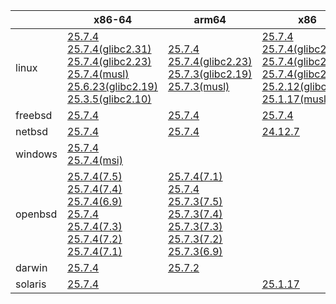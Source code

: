 ||x86-64|arm64|x86|ppc64le|armv7|armel|
| --- | --- | --- | --- | --- | --- | --- |
|linux|[25.7.4](https://github.com/roswell/sbcl_head/releases/download/25.7.4/sbcl-25.7.4-x86-64-linux-binary.tar.bz2)<br />[25.7.4(glibc2.31)](https://github.com/roswell/sbcl_head/releases/download/25.7.4/sbcl-25.7.4-x86-64-linux-glibc2.31-binary.tar.bz2)<br />[25.7.4(glibc2.23)](https://github.com/roswell/sbcl_head/releases/download/25.7.4/sbcl-25.7.4-x86-64-linux-glibc2.23-binary.tar.bz2)<br />[25.7.4(musl)](https://github.com/roswell/sbcl_head/releases/download/25.7.4/sbcl-25.7.4-x86-64-linux-musl-binary.tar.bz2)<br />[25.6.23(glibc2.19)](https://github.com/roswell/sbcl_head/releases/download/25.6.23/sbcl-25.6.23-x86-64-linux-glibc2.19-binary.tar.bz2)<br />[25.3.5(glibc2.10)](https://github.com/roswell/sbcl_head/releases/download/25.3.5/sbcl-25.3.5-x86-64-linux-glibc2.10-binary.tar.bz2)<br />|[25.7.4](https://github.com/roswell/sbcl_head/releases/download/25.7.4/sbcl-25.7.4-arm64-linux-binary.tar.bz2)<br />[25.7.4(glibc2.23)](https://github.com/roswell/sbcl_head/releases/download/25.7.4/sbcl-25.7.4-arm64-linux-glibc2.23-binary.tar.bz2)<br />[25.7.3(glibc2.19)](https://github.com/roswell/sbcl_head/releases/download/25.7.3/sbcl-25.7.3-arm64-linux-glibc2.19-binary.tar.bz2)<br />[25.7.3(musl)](https://github.com/roswell/sbcl_head/releases/download/25.7.3/sbcl-25.7.3-arm64-linux-musl-binary.tar.bz2)<br />|[25.7.4](https://github.com/roswell/sbcl_head/releases/download/25.7.4/sbcl-25.7.4-x86-linux-binary.tar.bz2)<br />[25.7.4(glibc2.31)](https://github.com/roswell/sbcl_head/releases/download/25.7.4/sbcl-25.7.4-x86-linux-glibc2.31-binary.tar.bz2)<br />[25.7.4(glibc2.23)](https://github.com/roswell/sbcl_head/releases/download/25.7.4/sbcl-25.7.4-x86-linux-glibc2.23-binary.tar.bz2)<br />[25.7.4(glibc2.19)](https://github.com/roswell/sbcl_head/releases/download/25.7.4/sbcl-25.7.4-x86-linux-glibc2.19-binary.tar.bz2)<br />[25.2.12(glibc2.10)](https://github.com/roswell/sbcl_head/releases/download/25.2.12/sbcl-25.2.12-x86-linux-glibc2.10-binary.tar.bz2)<br />[25.1.17(musl)](https://github.com/roswell/sbcl_head/releases/download/25.1.17/sbcl-25.1.17-x86-linux-musl-binary.tar.bz2)<br />|[25.7.4(glibc2.23)](https://github.com/roswell/sbcl_head/releases/download/25.7.4/sbcl-25.7.4-ppc64le-linux-glibc2.23-binary.tar.bz2)<br />[25.7.3](https://github.com/roswell/sbcl_head/releases/download/25.7.3/sbcl-25.7.3-ppc64le-linux-binary.tar.bz2)<br />[25.7.3(glibc2.19)](https://github.com/roswell/sbcl_head/releases/download/25.7.3/sbcl-25.7.3-ppc64le-linux-glibc2.19-binary.tar.bz2)<br />|[25.7.3](https://github.com/roswell/sbcl_head/releases/download/25.7.3/sbcl-25.7.3-armv7-linux-binary.tar.bz2)<br />|[25.1.17](https://github.com/roswell/sbcl_head/releases/download/25.1.17/sbcl-25.1.17-armel-linux-binary.tar.bz2)<br />|
|freebsd|[25.7.4](https://github.com/roswell/sbcl_head/releases/download/25.7.4/sbcl-25.7.4-x86-64-freebsd-binary.tar.bz2)<br />|[25.7.4](https://github.com/roswell/sbcl_head/releases/download/25.7.4/sbcl-25.7.4-arm64-freebsd-binary.tar.bz2)<br />|[25.7.4](https://github.com/roswell/sbcl_head/releases/download/25.7.4/sbcl-25.7.4-x86-freebsd-binary.tar.bz2)<br />||||
|netbsd|[25.7.4](https://github.com/roswell/sbcl_head/releases/download/25.7.4/sbcl-25.7.4-x86-64-netbsd-binary.tar.bz2)<br />|[25.7.4](https://github.com/roswell/sbcl_head/releases/download/25.7.4/sbcl-25.7.4-arm64-netbsd-binary.tar.bz2)<br />|[24.12.7](https://github.com/roswell/sbcl_head/releases/download/24.12.7/sbcl-24.12.7-x86-netbsd-binary.tar.bz2)<br />||||
|windows|[25.7.4](https://github.com/roswell/sbcl_head/releases/download/25.7.4/sbcl-25.7.4-x86-64-windows-binary.tar.bz2)<br />[25.7.4(msi)](https://github.com/roswell/sbcl_head/releases/download/25.7.4/sbcl-25.7.4-x86-64-windows-binary.msi)<br />||||||
|openbsd|[25.7.4(7.5)](https://github.com/roswell/sbcl_head/releases/download/25.7.4/sbcl-25.7.4-x86-64-openbsd-7.5-binary.tar.bz2)<br />[25.7.4(7.4)](https://github.com/roswell/sbcl_head/releases/download/25.7.4/sbcl-25.7.4-x86-64-openbsd-7.4-binary.tar.bz2)<br />[25.7.4(6.9)](https://github.com/roswell/sbcl_head/releases/download/25.7.4/sbcl-25.7.4-x86-64-openbsd-6.9-binary.tar.bz2)<br />[25.7.4](https://github.com/roswell/sbcl_head/releases/download/25.7.4/sbcl-25.7.4-x86-64-openbsd-binary.tar.bz2)<br />[25.7.4(7.3)](https://github.com/roswell/sbcl_head/releases/download/25.7.4/sbcl-25.7.4-x86-64-openbsd-7.3-binary.tar.bz2)<br />[25.7.4(7.2)](https://github.com/roswell/sbcl_head/releases/download/25.7.4/sbcl-25.7.4-x86-64-openbsd-7.2-binary.tar.bz2)<br />[25.7.4(7.1)](https://github.com/roswell/sbcl_head/releases/download/25.7.4/sbcl-25.7.4-x86-64-openbsd-7.1-binary.tar.bz2)<br />|[25.7.4(7.1)](https://github.com/roswell/sbcl_head/releases/download/25.7.4/sbcl-25.7.4-arm64-openbsd-7.1-binary.tar.bz2)<br />[25.7.4](https://github.com/roswell/sbcl_head/releases/download/25.7.4/sbcl-25.7.4-arm64-openbsd-binary.tar.bz2)<br />[25.7.3(7.5)](https://github.com/roswell/sbcl_head/releases/download/25.7.3/sbcl-25.7.3-arm64-openbsd-7.5-binary.tar.bz2)<br />[25.7.3(7.4)](https://github.com/roswell/sbcl_head/releases/download/25.7.3/sbcl-25.7.3-arm64-openbsd-7.4-binary.tar.bz2)<br />[25.7.3(7.3)](https://github.com/roswell/sbcl_head/releases/download/25.7.3/sbcl-25.7.3-arm64-openbsd-7.3-binary.tar.bz2)<br />[25.7.3(7.2)](https://github.com/roswell/sbcl_head/releases/download/25.7.3/sbcl-25.7.3-arm64-openbsd-7.2-binary.tar.bz2)<br />[25.7.3(6.9)](https://github.com/roswell/sbcl_head/releases/download/25.7.3/sbcl-25.7.3-arm64-openbsd-6.9-binary.tar.bz2)<br />|||||
|darwin|[25.7.4](https://github.com/roswell/sbcl_head/releases/download/25.7.4/sbcl-25.7.4-x86-64-darwin-binary.tar.bz2)<br />|[25.7.2](https://github.com/roswell/sbcl_head/releases/download/25.7.2/sbcl-25.7.2-arm64-darwin-binary.tar.bz2)<br />|||||
|solaris|[25.7.4](https://github.com/roswell/sbcl_head/releases/download/25.7.4/sbcl-25.7.4-x86-64-solaris-binary.tar.bz2)<br />||[25.1.17](https://github.com/roswell/sbcl_head/releases/download/25.1.17/sbcl-25.1.17-x86-solaris-binary.tar.bz2)<br />||||
